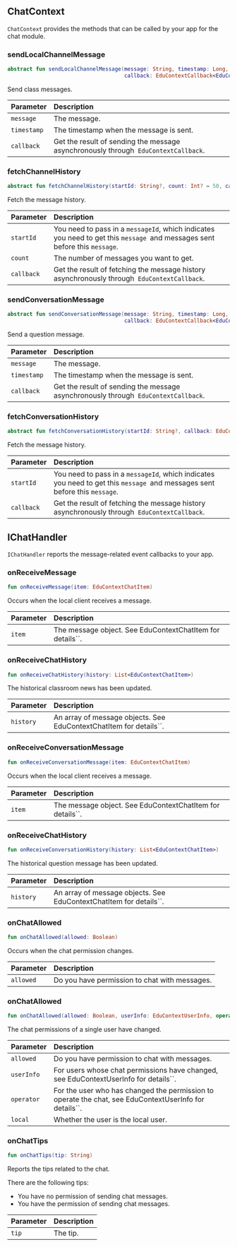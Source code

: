 ## ChatContext

`ChatContext` provides the methods that can be called by your app for the chat module.

### sendLocalChannelMessage

```kotlin
abstract fun sendLocalChannelMessage(message: String, timestamp: Long,
                                     callback: EduContextCallback<EduContextChatItemSendResult>): EduContextChatItem
```

Send class messages.

| Parameter | Description |
| :---------- | :------------------------------------------------ |
| `message` | The message. |
| `timestamp` | The timestamp when the message is sent. |
| `callback` | Get the result of sending the message asynchronously through` EduContextCallback`. |

### fetchChannelHistory

```kotlin
abstract fun fetchChannelHistory(startId: String?, count: Int? = 50, callback: EduContextCallback<List<EduContextChatItem>>)
```

Fetch the message history.

| Parameter | Description |
| :--------- | :-------------------------------------------- |
| `startId` | You need to pass in a `messageId`, which indicates you need to get this `message `and messages sent before this `message`. |
| `count` | The number of messages you want to get. |
| `callback` | Get the result of fetching the message history asynchronously through` EduContextCallback`. |

### sendConversationMessage

```kotlin
abstract fun sendConversationMessage(message: String, timestamp: Long,
                                     callback: EduContextCallback<EduContextChatItemSendResult>): EduContextChatItem
```

Send a question message.

| Parameter | Description |
| :---------- | :------------------------------------------------ |
| `message` | The message. |
| `timestamp` | The timestamp when the message is sent. |
| `callback` | Get the result of sending the message asynchronously through` EduContextCallback`. |

### fetchConversationHistory

```kotlin
abstract fun fetchConversationHistory(startId: String?, callback: EduContextCallback<List<EduContextChatItem>>)
```

Fetch the message history.

| Parameter | Description |
| :--------- | :-------------------------------------------- |
| `startId` | You need to pass in a `messageId`, which indicates you need to get this `message `and messages sent before this `message`. |
| `callback` | Get the result of fetching the message history asynchronously through` EduContextCallback`. |

## IChatHandler

`IChatHandler` reports the message-related event callbacks to your app.

### onReceiveMessage

```kotlin
fun onReceiveMessage(item: EduContextChatItem)
```

Occurs when the local client receives a message.

| Parameter | Description |
| :----- | :---------------------------------------- |
| `item` | The message object. See EduContextChatItem for details``. |

### onReceiveChatHistory

```kotlin
fun onReceiveChatHistory(history: List<EduContextChatItem>)
```

The historical classroom news has been updated.

| Parameter | Description |
| :-------- | :-------------------------------------------------------- |
| `history` | An array of message objects. See EduContextChatItem for details``. |

### onReceiveConversationMessage

```kotlin
fun onReceiveConversationMessage(item: EduContextChatItem)
```

Occurs when the local client receives a message.

| Parameter | Description |
| :----- | :---------------------------------------- |
| `item` | The message object. See EduContextChatItem for details``. |

### onReceiveChatHistory

```kotlin
fun onReceiveConversationHistory(history: List<EduContextChatItem>)
```

The historical question message has been updated.

| Parameter | Description |
| :-------- | :-------------------------------------------------------- |
| `history` | An array of message objects. See EduContextChatItem for details``. |

### onChatAllowed

```kotlin
fun onChatAllowed(allowed: Boolean)
```

Occurs when the chat permission changes.

| Parameter | Description |
| :-------- | :----------------------- |
| `allowed` | Do you have permission to chat with messages. |

### onChatAllowed

```kotlin
fun onChatAllowed(allowed: Boolean, userInfo: EduContextUserInfo, operator: EduContextUserInfo?, local: Boolean)
```

The chat permissions of a single user have changed.

| Parameter | Description |
| :--------- | :-------------------------------------------------- |
| `allowed` | Do you have permission to chat with messages. |
| `userInfo` | For users whose chat permissions have changed, see EduContextUserInfo for details``. |
| `operator` | For the user who has changed the permission to operate the chat, see EduContextUserInfo for details``. |
| `local` | Whether the user is the local user. |

### onChatTips

```kotlin
fun onChatTips(tip: String)
```

Reports the tips related to the chat.

There are the following tips:

- You have no permission of sending chat messages.
- You have the permission of sending chat messages.

| Parameter | Description |
| :---- | :--------- |
| `tip` | The tip. |

